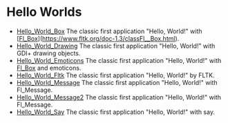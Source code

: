 # Hello Worlds

* [Hello_World_Box](Hello_World_Box/README.md) The classic first application "Hello, World!" with [[Fl_Box](https://www.fltk.org/doc-1.3/classFl__Box.html)](https://www.fltk.org/doc-1.3/classFl__Box.html).
* [Hello_World_Drawing](Hello_World_Drawing/README.md) The classic first application "Hello, World!" with GDI+ drawing objects.
* [Hello_World_Emoticons](Hello_World_Emoticons/README.md) The classic first application "Hello, World!" with [Fl_Box](https://www.fltk.org/doc-1.3/classFl__Box.html) and emoticons.
* [Hello_World_Fltk](Hello_World_Fltk/README.md) The classic first application "Hello, World!" by FLTK.
* [Hello_World_Message](Hello_World_Message/README.md) The classic first application "Hello, World!" with Fl_Message.
* [Hello_World_Message2](Hello_World_Message2/README.md) The classic first application "Hello, World!" with Fl_Message.
* [Hello_World_Say](Hello_World_Say/README.md) The classic first application "Hello, World!" with say.
